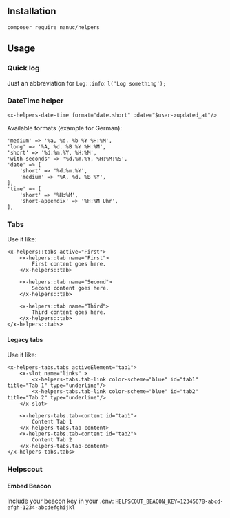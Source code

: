 ## Installation
`composer require nanuc/helpers`

## Usage
### Quick log
Just an abbreviation for `Log::info`:
`l('Log something');`

### DateTime helper
`<x-helpers-date-time format="date.short" :date="$user->updated_at"/>`

Available formats (example for German):
```
'medium' => '%a, %d. %b %Y %H:%M',
'long' => '%A, %d. %B %Y %H:%M',
'short' => '%d.%m.%Y, %H:%M',
'with-seconds' => '%d.%m.%Y, %H:%M:%S',
'date' => [
    'short' => '%d.%m.%Y',
    'medium' => '%A, %d. %B %Y',
],
'time' => [
    'short' => '%H:%M',
    'short-appendix' => '%H:%M Uhr',
],
```

### Tabs
Use it like:
```
<x-helpers::tabs active="First">
    <x-helpers::tab name="First">
        First content goes here.
    </x-helpers::tab>
    
    <x-helpers::tab name="Second">
        Second content goes here.
    </x-helpers::tab>
    
    <x-helpers::tab name="Third">
        Third content goes here.
    </x-helpers::tab>
</x-helpers::tabs>
```

#### Legacy tabs
Use it like:
```
<x-helpers-tabs.tabs activeElement="tab1">
    <x-slot name="links" >
        <x-helpers-tabs.tab-link color-scheme="blue" id="tab1" title="Tab 1" type="underline"/>
        <x-helpers-tabs.tab-link color-scheme="blue" id="tab2" title="Tab 2" type="underline"/>
    </x-slot>

    <x-helpers-tabs.tab-content id="tab1">
        Content Tab 1
    </x-helpers-tabs.tab-content>
    <x-helpers-tabs.tab-content id="tab2">
        Content Tab 2
    </x-helpers-tabs.tab-content>
</x-helpers-tabs.tabs>
```

### Helpscout
#### Embed Beacon
Include your beacon key in your .env:
`HELPSCOUT_BEACON_KEY=12345678-abcd-efgh-1234-abcdefghijkl`